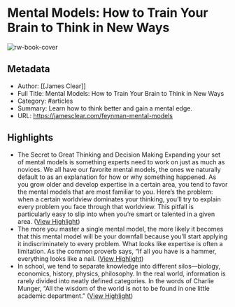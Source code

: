 # Mental Models: How to Train Your Brain to Think in New Ways

![rw-book-cover](https://readwise-assets.s3.amazonaws.com/media/uploaded_book_covers/profile_1073452/richard-feynman.jpg)

## Metadata
- Author: [[James Clear]]
- Full Title: Mental Models: How to Train Your Brain to Think in New Ways
- Category: #articles
- Summary: Learn how to think better and gain a mental edge.
- URL: https://jamesclear.com/feynman-mental-models

## Highlights
- The Secret to Great Thinking and Decision Making
  Expanding your set of mental models is something experts need to work on just as much as novices. We all have our favorite mental models, the ones we naturally default to as an explanation for how or why something happened. As you grow older and develop expertise in a certain area, you tend to favor the mental models that are most familiar to you.
  Here’s the problem: when a certain worldview dominates your thinking, you’ll try to explain every problem you face through that worldview. This pitfall is particularly easy to slip into when you’re smart or talented in a given area. ([View Highlight](https://read.readwise.io/read/01h8q8kj022744v7z9eq7j88ep))
- The more you master a single mental model, the more likely it becomes that this mental model will be your downfall because you’ll start applying it indiscriminately to every problem. What looks like expertise is often a limitation. As the common proverb says, “If all you have is a hammer, everything looks like a nail. ([View Highlight](https://read.readwise.io/read/01h8q8m2h88akw65yjbmedm9w9))
- In school, we tend to separate knowledge into different silos—biology, economics, history, physics, philosophy. In the real world, information is rarely divided into neatly defined categories. In the words of Charlie Munger, “All the wisdom of the world is not to be found in one little academic department.” ([View Highlight](https://read.readwise.io/read/01h8q8pjvna4qzppjqrntdbjep))

